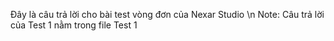 Đây là câu trả lời cho bài test vòng đơn của Nexar Studio
\n
Note: Câu trả lời của Test 1 nằm trong file Test 1
